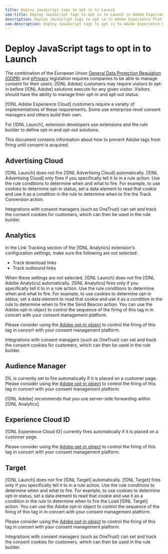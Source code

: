 ```yaml
---
title: Deploy JavaScript tags to opt in to Launch
seo-title: Deploy JavaScript tags to opt in to Launch in Adobe Experience Platform Launch
description: Deploy JavaScript tags to opt in to Adobe Experience Platform Launch
seo-description: Deploy JavaScript tags to opt in to Adobe Experience Platform Launch
---
```


# Deploy JavaScript tags to opt in to Launch

The combination of the European Union [General Data Protection Regulation (GDPR)](https://gdpr-info.eu/art-7-gdpr/) and [ePrivacy](https://medium.com/mydata/consent-lost-gdpr-and-found-eprivacy-e85cf881ffb) legislation requires companies to be able to manage consent for their users. [!DNL Adobe] customers may require visitors to opt-in before [!DNL Adobe] solutions execute for any given visitor. Visitors should have the ability to manage their opt-in and opt-out status.

[!DNL Adobe Experience Cloud] customers require a variety of implementations of these requirements. Some use enterprise-level consent managers and others build their own.

For [!DNL Launch], extension developers use extensions and the rule builder to define opt-in and opt-out solutions.

This document contains information about how to prevent Adobe tags from firing until consent is acquired.

## Advertising Cloud

[!DNL Launch] does not fire [!DNL Advertising Cloud] automatically. [!DNL Advertising Cloud] only fires if you specifically tell it to in a rule action. Use the rule conditions to determine when and what to fire. For example, to use cookies to determine opt-in status, set a data element to read that cookie and use it as a condition in the rule to determine when to fire the Track Conversion action.

Integrations with consent managers (such as OneTrust) can set and track the consent cookies for customers, which can then be used in the rule builder.

## Analytics

In the Link Tracking section of the [!DNL Analytics] extension's configuration settings, make sure the following are _not_ selected:

* Track download links
* Track outbound links

When these settings are not selected, [!DNL Launch] does not fire [!DNL Adobe Analytics] automatically. [!DNL Analytics] fires only if you specifically tell it to in a rule action. Use the rule conditions to determine when and what to fire. For example, to use cookies to determine opt-in status, set a data element to read that cookie and use it as a condition in the rule to determine when to fire the Send Beacon action. You can use the Adobe opt-in object to control the sequence of the firing of this tag in in concert with your consent management platform.

Please consider using the [Adobe opt-in object](https://docs.adobe.com/content/help/en/id-service/using/implementation-guides/opt-in-service/optin-overview.html) to control the firing of this tag in concert with your consent management platform.

Integrations with consent managers (such as OneTrust) can set and track the consent cookies for customers, which can then be used in the rule builder.

## Audience Manager

DIL is currently set to fire automatically if it is placed on a customer page. Please consider using the [Adobe opt-in object](https://docs.adobe.com/content/help/en/id-service/using/implementation-guides/opt-in-service/optin-overview.html) to control the firing of this tag in concert with your consent management platform.

[!DNL Adobe] recommends that you use server-side forwarding within [!DNL Analytics].

## Experience Cloud ID

[!DNL Experience Cloud ID] currently fires automatically if it is placed on a customer page. 

Please consider using the [Adobe opt-in object](https://docs.adobe.com/content/help/en/id-service/using/implementation-guides/opt-in-service/optin-overview.html) to control the firing of this tag in concert with your consent management platform.

## Target

[!DNL Launch] does not fire [!DNL Target] automatically. [!DNL Target] fires only if you specifically tell it to in a rule action. Use the rule conditions to determine when and what to fire. For example, to use cookies to determine opt-in status, set a data element to read that cookie and use it as a condition in the rule to determine when to fire the Load [!DNL Target] action. You can use the Adobe opt-in object to control the sequence of the firing of this tag in in concert with your consent management platform.

Please consider using the [Adobe opt-in object](https://docs.adobe.com/content/help/en/id-service/using/implementation-guides/opt-in-service/optin-overview.html) to control the firing of this tag in concert with your consent management platform.

Integrations with consent managers (such as OneTrust) can set and track the consent cookies for customers, which can then be used in the rule builder.
